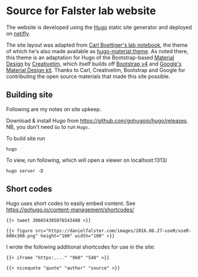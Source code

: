 # Source for Falster lab website

The website is developed using the [Hugo](https://hugodocs.info) static site generator and deployed on [netifly](netlify.com). 

The site layout was adapted from [Carl Boettiger's lab notebook](https://github.com/cboettig/labnotebook), the theme of which he's also made available as [hugo-material theme](https://github.com/cboettig/hugo-material). As noted there, this theme is an adaptation for Hugo of the Bootstrap-based [Material Design](https://github.com/creativetimofficial/material-kit) by [Creativetim](https://www.creative-tim.com), which itself builds off [Bootstrap v4](https://getbootstrap.com) and [Google's Material Design kit](https://material.io). Thanks to Carl, Creativetim, Bootstrap and Google for contributing the open source materials that made this site possible.

## Building site 

Following are my notes on site upkeep.

Download & install Hugo from https://github.com/gohugoio/hugo/releases. NB, you don't need `Go` to run `Hugo.`

To build site run 

```
hugo 
```

To view, run following, which will open a viewer on localhost:1313/

```
hugo server -D
```

## Short codes

Hugo uses short codes to easily embed content. See https://gohugo.io/content-management/shortcodes/

```
{{< tweet 306854385076543488 >}}
```

```
{{< figure src="https://danielfalster.com/images/2016.06.27-useR/useR-600x300.png" height="100" width="100" >}}
```

I wrote the following additional shortcodes for use in the site:
 

```
{{< iframe "https:...." "960" "540" >}}
```

```
{{< nicequote "quote" "author" "source" >}}
```

